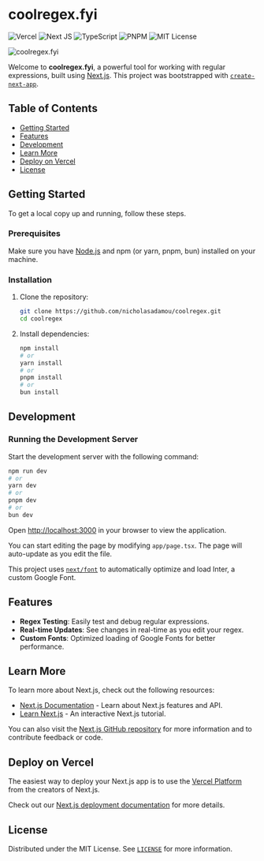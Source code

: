 # coolregex.fyi

![Vercel](https://img.shields.io/badge/vercel-%23000000.svg?style=flat-square&logo=vercel&logoColor=white)
![Next JS](https://img.shields.io/badge/Next-black?style=flat-square&logo=next.js&logoColor=white)
![TypeScript](https://img.shields.io/badge/TypeScript-%23007ACC.svg?style=flat-square&logo=typescript&logoColor=white)
![PNPM](https://img.shields.io/badge/pnpm-%234a4a4a.svg?style=flat-square&logo=pnpm&logoColor=f69220)
![MIT License](https://img.shields.io/badge/License-MIT-yellow.svg?style=flat-square)

![coolregex.fyi](coolregex.gif)

Welcome to **coolregex.fyi**, a powerful tool for working with regular expressions, built using [Next.js](https://nextjs.org/). This project was bootstrapped with [`create-next-app`](https://github.com/vercel/next.js/tree/canary/packages/create-next-app).

## Table of Contents

-  [Getting Started](#getting-started)
-  [Features](#features)
-  [Development](#development)
-  [Learn More](#learn-more)
-  [Deploy on Vercel](#deploy-on-vercel)
-  [License](#license)

## Getting Started

To get a local copy up and running, follow these steps.

### Prerequisites

Make sure you have [Node.js](https://nodejs.org/) and npm (or yarn, pnpm, bun) installed on your machine.

### Installation

1. Clone the repository:

   ```bash
   git clone https://github.com/nicholasadamou/coolregex.git
   cd coolregex
   ```

2. Install dependencies:

   ```bash
   npm install
   # or
   yarn install
   # or
   pnpm install
   # or
   bun install
   ```

## Development

### Running the Development Server

Start the development server with the following command:

```bash
npm run dev
# or
yarn dev
# or
pnpm dev
# or
bun dev
```

Open [http://localhost:3000](http://localhost:3000) in your browser to view the application.

You can start editing the page by modifying `app/page.tsx`. The page will auto-update as you edit the file.

This project uses [`next/font`](https://nextjs.org/docs/basic-features/font-optimization) to automatically optimize and load Inter, a custom Google Font.

## Features

-  **Regex Testing**: Easily test and debug regular expressions.
-  **Real-time Updates**: See changes in real-time as you edit your regex.
-  **Custom Fonts**: Optimized loading of Google Fonts for better performance.

## Learn More

To learn more about Next.js, check out the following resources:

-  [Next.js Documentation](https://nextjs.org/docs) - Learn about Next.js features and API.
-  [Learn Next.js](https://nextjs.org/learn) - An interactive Next.js tutorial.

You can also visit the [Next.js GitHub repository](https://github.com/vercel/next.js/) for more information and to contribute feedback or code.

## Deploy on Vercel

The easiest way to deploy your Next.js app is to use the [Vercel Platform](https://vercel.com/new?utm_medium=default-template&filter=next.js&utm_source=create-next-app&utm_campaign=create-next-app-readme) from the creators of Next.js.

Check out our [Next.js deployment documentation](https://nextjs.org/docs/deployment) for more details.

## License

Distributed under the MIT License. See [`LICENSE`](LICENSE) for more information.
